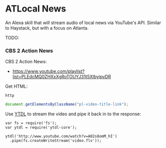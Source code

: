 # ATLocal News

An Alexa skill that will stream audio of local news via YouTube's API. Similar to Haystack, but with a focus on Atlanta.

TODO:

### CBS 2 Action News

CBS 2 Action News:
- https://www.youtube.com/playlist?list=PLEdcMQ0ZHXxXgRoTOUYJ31t5XlbyipvDR

Get HTML:
```node
http
```

```javascript
document.getElementsByClassName("pl-video-title-link");
```

Use [YTDL](https://github.com/fent/node-ytdl-core) to stream the video and pipe it back in to the response:

```node
var fs = require('fs');
var ytdl = require('ytdl-core');

ytdl('http://www.youtube.com/watch?v=A02s8omM_hI')
  .pipe(fs.createWriteStream('video.flv'));
```
